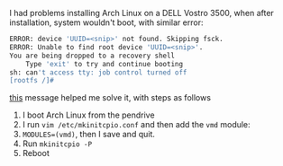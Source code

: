 I had problems installing Arch Linux on a DELL Vostro 3500, when after installation, system wouldn't boot, with similar error:
```sh
ERROR: device 'UUID=<snip>' not found. Skipping fsck.
ERROR: Unable to find root device 'UUID=<snip>'.
You are being dropped to a recovery shell
    Type 'exit' to try and continue booting
sh: can't access tty: job control turned off
[rootfs /]# 
```

[this](https://forum.manjaro.org/t/error-device-uuid-device-uuid-not-found-skipping-fsck/70809/18) message helped me solve it, with steps as follows
1. I boot Arch Linux from the pendrive
2. I run `vim /etc/mkinitcpio.conf` and then add the `vmd` module:
3. `MODULES=(vmd)`, then I save and quit.
4. Run `mkinitcpio -P`
5. Reboot
